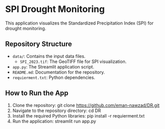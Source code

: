 # SPI Drought Monitoring

This application visualizes the Standardized Precipitation Index (SPI) for drought monitoring.

## Repository Structure
- `data/`: Contains the input data files.
    - `SPI_2023.tif`: The GeoTIFF file for SPI visualization.
- `app.py`: The Streamlit application script.
- `README.md`: Documentation for the repository.
- `requierment.txt`: Python dependencies.

## How to Run the App

1. Clone the repository:
git clone https://github.com/eman-nawzad/DR.git
2. Navigate to the repository directory:
cd DR
3. Install the required Python libraries:
pip install -r requierment.txt
4. Run the application:
streamlit run app.py



